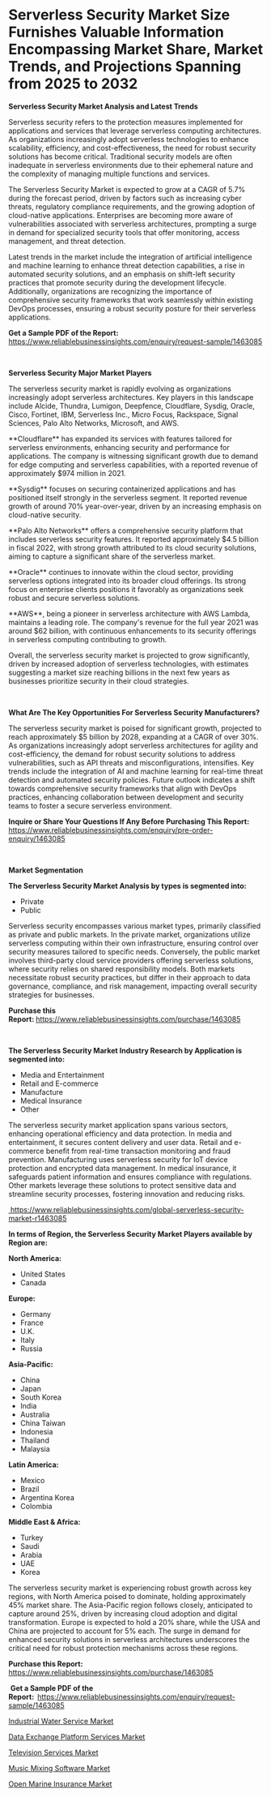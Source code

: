 <p><h1>Serverless Security Market Size Furnishes Valuable Information Encompassing Market Share, Market Trends, and Projections Spanning from 2025 to 2032</h1></p><p><strong>Serverless Security Market Analysis and Latest Trends</strong></p>
<p><p>Serverless security refers to the protection measures implemented for applications and services that leverage serverless computing architectures. As organizations increasingly adopt serverless technologies to enhance scalability, efficiency, and cost-effectiveness, the need for robust security solutions has become critical. Traditional security models are often inadequate in serverless environments due to their ephemeral nature and the complexity of managing multiple functions and services.</p><p>The Serverless Security Market is expected to grow at a CAGR of 5.7% during the forecast period, driven by factors such as increasing cyber threats, regulatory compliance requirements, and the growing adoption of cloud-native applications. Enterprises are becoming more aware of vulnerabilities associated with serverless architectures, prompting a surge in demand for specialized security tools that offer monitoring, access management, and threat detection.</p><p>Latest trends in the market include the integration of artificial intelligence and machine learning to enhance threat detection capabilities, a rise in automated security solutions, and an emphasis on shift-left security practices that promote security during the development lifecycle. Additionally, organizations are recognizing the importance of comprehensive security frameworks that work seamlessly within existing DevOps processes, ensuring a robust security posture for their serverless applications.</p></p>
<p><strong>Get a Sample PDF of the Report:&nbsp;</strong> <a href="https://www.reliablebusinessinsights.com/enquiry/request-sample/1463085?utm_campaign=84&utm_medium=2&utm_source=Github&utm_content=ia&utm_term=09032025&utm_id=serverless-security">https://www.reliablebusinessinsights.com/enquiry/request-sample/1463085</a></p>
<p>&nbsp;</p>
<p><strong>Serverless Security Major Market Players</strong></p>
<p><p>The serverless security market is rapidly evolving as organizations increasingly adopt serverless architectures. Key players in this landscape include Alcide, Thundra, Lumigon, Deepfence, Cloudflare, Sysdig, Oracle, Cisco, Fortinet, IBM, Serverless Inc., Micro Focus, Rackspace, Signal Sciences, Palo Alto Networks, Microsoft, and AWS.</p><p>**Cloudflare** has expanded its services with features tailored for serverless environments, enhancing security and performance for applications. The company is witnessing significant growth due to demand for edge computing and serverless capabilities, with a reported revenue of approximately $974 million in 2021.</p><p>**Sysdig** focuses on securing containerized applications and has positioned itself strongly in the serverless segment. It reported revenue growth of around 70% year-over-year, driven by an increasing emphasis on cloud-native security.</p><p>**Palo Alto Networks** offers a comprehensive security platform that includes serverless security features. It reported approximately $4.5 billion in fiscal 2022, with strong growth attributed to its cloud security solutions, aiming to capture a significant share of the serverless market.</p><p>**Oracle** continues to innovate within the cloud sector, providing serverless options integrated into its broader cloud offerings. Its strong focus on enterprise clients positions it favorably as organizations seek robust and secure serverless solutions.</p><p>**AWS**, being a pioneer in serverless architecture with AWS Lambda, maintains a leading role. The company's revenue for the full year 2021 was around $62 billion, with continuous enhancements to its security offerings in serverless computing contributing to growth.</p><p>Overall, the serverless security market is projected to grow significantly, driven by increased adoption of serverless technologies, with estimates suggesting a market size reaching billions in the next few years as businesses prioritize security in their cloud strategies.</p></p>
<p>&nbsp;</p>
<p><strong>What Are The Key Opportunities For Serverless Security Manufacturers?</strong></p>
<p><p>The serverless security market is poised for significant growth, projected to reach approximately $5 billion by 2028, expanding at a CAGR of over 30%. As organizations increasingly adopt serverless architectures for agility and cost-efficiency, the demand for robust security solutions to address vulnerabilities, such as API threats and misconfigurations, intensifies. Key trends include the integration of AI and machine learning for real-time threat detection and automated security policies. Future outlook indicates a shift towards comprehensive security frameworks that align with DevOps practices, enhancing collaboration between development and security teams to foster a secure serverless environment.</p></p>
<p><strong>Inquire or Share Your Questions If Any Before Purchasing This Report:</strong> <a href="https://www.reliablebusinessinsights.com/enquiry/pre-order-enquiry/1463085?utm_campaign=84&utm_medium=2&utm_source=Github&utm_content=ia&utm_term=09032025&utm_id=serverless-security">https://www.reliablebusinessinsights.com/enquiry/pre-order-enquiry/1463085</a></p>
<p>&nbsp;</p>
<p><strong>Market Segmentation</strong></p>
<p><strong>The Serverless Security Market Analysis by types is segmented into:</strong></p>
<p><ul><li>Private</li><li>Public</li></ul></p>
<p><p>Serverless security encompasses various market types, primarily classified as private and public markets. In the private market, organizations utilize serverless computing within their own infrastructure, ensuring control over security measures tailored to specific needs. Conversely, the public market involves third-party cloud service providers offering serverless solutions, where security relies on shared responsibility models. Both markets necessitate robust security practices, but differ in their approach to data governance, compliance, and risk management, impacting overall security strategies for businesses.</p></p>
<p><strong>Purchase this Report:&nbsp;</strong><a href="https://www.reliablebusinessinsights.com/purchase/1463085?utm_campaign=84&utm_medium=2&utm_source=Github&utm_content=ia&utm_term=09032025&utm_id=serverless-security">https://www.reliablebusinessinsights.com/purchase/1463085</a></p>
<p>&nbsp;</p>
<p><strong>The Serverless Security Market Industry Research by Application is segmented into:</strong></p>
<p><ul><li>Media and Entertainment</li><li>Retail and E-commerce</li><li>Manufacture</li><li>Medical Insurance</li><li>Other</li></ul></p>
<p><p>The serverless security market application spans various sectors, enhancing operational efficiency and data protection. In media and entertainment, it secures content delivery and user data. Retail and e-commerce benefit from real-time transaction monitoring and fraud prevention. Manufacturing uses serverless security for IoT device protection and encrypted data management. In medical insurance, it safeguards patient information and ensures compliance with regulations. Other markets leverage these solutions to protect sensitive data and streamline security processes, fostering innovation and reducing risks.</p></p>
<p><a href="https://www.reliablebusinessinsights.com/global-serverless-security-market-r1463085?utm_campaign=84&utm_medium=2&utm_source=Github&utm_content=ia&utm_term=09032025&utm_id=serverless-security">&nbsp;https://www.reliablebusinessinsights.com/global-serverless-security-market-r1463085</a></p>
<p><strong>In terms of Region, the Serverless Security Market Players available by Region are:</strong></p>
<p>
    <p> <strong> North America: </strong>
        <ul>
            <li>United States</li>
            <li>Canada</li>
        </ul>
        </p> 
    <p> <strong> Europe: </strong>
        <ul>
            <li>Germany</li>
            <li>France</li>
            <li>U.K.</li>
            <li>Italy</li>
            <li>Russia</li>
        </ul>
        </p> 
    <p> <strong> Asia-Pacific: </strong>
        <ul>
            <li>China</li>
            <li>Japan</li>
            <li>South Korea</li>
            <li>India</li>
            <li>Australia</li>
            <li>China Taiwan</li>
            <li>Indonesia</li>
            <li>Thailand</li>
            <li>Malaysia</li>
        </ul>
        </p> 
    <p> <strong> Latin America: </strong>
        <ul>
            <li>Mexico</li>
            <li>Brazil</li>
            <li>Argentina Korea</li>
            <li>Colombia</li>
        </ul>
        </p> 
    <p> <strong> Middle East & Africa: </strong>
        <ul>
            <li>Turkey</li>
            <li>Saudi</li>
            <li>Arabia</li>
            <li>UAE</li>
            <li>Korea</li>
        </ul>
    </p>
    </p>
<p><p>The serverless security market is experiencing robust growth across key regions, with North America poised to dominate, holding approximately 45% market share. The Asia-Pacific region follows closely, anticipated to capture around 25%, driven by increasing cloud adoption and digital transformation. Europe is expected to hold a 20% share, while the USA and China are projected to account for 5% each. The surge in demand for enhanced security solutions in serverless architectures underscores the critical need for robust protection mechanisms across these regions.</p></p>
<p><strong>Purchase this Report: </strong><a href="https://www.reliablebusinessinsights.com/purchase/1463085?utm_campaign=84&utm_medium=2&utm_source=Github&utm_content=ia&utm_term=09032025&utm_id=serverless-security">https://www.reliablebusinessinsights.com/purchase/1463085</a></p>
<p>&nbsp;<strong>Get a Sample PDF of the Report:&nbsp;&nbsp;</strong><a href="https://www.reliablebusinessinsights.com/enquiry/request-sample/1463085?utm_campaign=84&utm_medium=2&utm_source=Github&utm_content=ia&utm_term=09032025&utm_id=serverless-security">https://www.reliablebusinessinsights.com/enquiry/request-sample/1463085</a></p>
<p><strong></strong></p>
<p><p><a href="https://github.com/kecixayaab/Market-Research-Report-List-1/blob/main/industrial-water-service-market.md?utm_campaign=84&utm_medium=2&utm_source=Github&utm_content=ia&utm_term=09032025&utm_id=serverless-security">Industrial Water Service Market</a></p><p><a href="https://github.com/sentoljinqiu/Market-Research-Report-List-1/blob/main/data-exchange-platform-services-market.md?utm_campaign=84&utm_medium=2&utm_source=Github&utm_content=ia&utm_term=09032025&utm_id=serverless-security">Data Exchange Platform Services Market</a></p><p><a href="https://github.com/gilerzelko7a/Market-Research-Report-List-1/blob/main/television-services-market.md?utm_campaign=84&utm_medium=2&utm_source=Github&utm_content=ia&utm_term=09032025&utm_id=serverless-security">Television Services Market</a></p><p><a href="https://github.com/ummulmzu/Market-Research-Report-List-1/blob/main/music-mixing-software-market.md?utm_campaign=84&utm_medium=2&utm_source=Github&utm_content=ia&utm_term=09032025&utm_id=serverless-security">Music Mixing Software Market</a></p><p><a href="https://github.com/nwokechock6s/Market-Research-Report-List-1/blob/main/open-marine-insurance-market.md?utm_campaign=84&utm_medium=2&utm_source=Github&utm_content=ia&utm_term=09032025&utm_id=serverless-security">Open Marine Insurance Market</a></p></p>